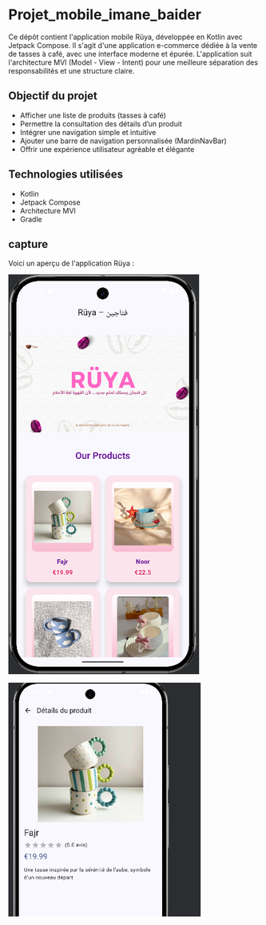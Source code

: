 # Projet_mobile_imane_baider

Ce dépôt contient l'application mobile Rüya, développée en Kotlin avec Jetpack Compose. Il s'agit d'une application e-commerce dédiée à la vente de tasses à café, avec une interface moderne et épurée. L'application suit l'architecture MVI (Model - View - Intent) pour une meilleure séparation des responsabilités et une structure claire.

## Objectif du projet

- Afficher une liste de produits (tasses à café)
- Permettre la consultation des détails d’un produit
- Intégrer une navigation simple et intuitive
- Ajouter une barre de navigation personnalisée (MardinNavBar)
- Offrir une expérience utilisateur agréable et élégante

## Technologies utilisées

- Kotlin
- Jetpack Compose
- Architecture MVI
- Gradle
 ## capture 
Voici un aperçu de l'application Rüya :

![Capture de l'application](https://github.com/imanebaider/Projet_mobile_imane_baider/blob/main/ruya.PNG?raw=true)

![Capture de l'application](https://github.com/imanebaider/Projet_mobile_imane_baider/blob/main/ruya2.PNG?raw=true)
